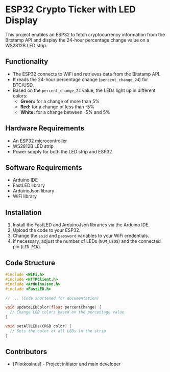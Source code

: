 
# ESP32 Crypto Ticker with LED Display

This project enables an ESP32 to fetch cryptocurrency information from the Bitstamp API and display the 24-hour percentage change value on a WS2812B LED strip.

## Functionality
- The ESP32 connects to WiFi and retrieves data from the Bitstamp API.
- It reads the 24-hour percentage change (`percent_change_24`) for BTC/USD.
- Based on the `percent_change_24` value, the LEDs light up in different colors:
  - **Green:** for a change of more than 5%
  - **Red:** for a change of less than -5%
  - **White:** for a change between -5% and 5%

## Hardware Requirements
- An ESP32 microcontroller
- WS2812B LED strip
- Power supply for both the LED strip and ESP32

## Software Requirements
- Arduino IDE
- FastLED library
- ArduinoJson library
- WiFi library

## Installation
1. Install the FastLED and ArduinoJson libraries via the Arduino IDE.
2. Upload the code to your ESP32.
3. Change the `ssid` and `password` variables to your WiFi credentials.
4. If necessary, adjust the number of LEDs (`NUM_LEDS`) and the connected pin (`LED_PIN`).

## Code Structure
```cpp
#include <WiFi.h>
#include <HTTPClient.h>
#include <ArduinoJson.h>
#include <FastLED.h>

// ... (Code shortened for documentation)

void updateLEDColor(float percentChange) {
  // Change LED colors based on the percentage value
}

void setAllLEDs(CRGB color) {
  // Sets the color of all LEDs in the strip
}
```

## Contributors
- [Pilotkosinus] - Project initiator and main developer


